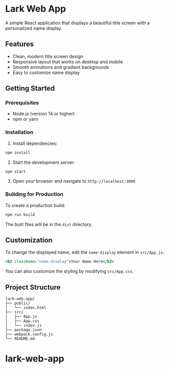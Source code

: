 # Lark Web App

A simple React application that displays a beautiful title screen with a personalized name display.

## Features

- Clean, modern title screen design
- Responsive layout that works on desktop and mobile
- Smooth animations and gradient backgrounds
- Easy to customize name display

## Getting Started

### Prerequisites

- Node.js (version 14 or higher)
- npm or yarn

### Installation

1. Install dependencies:

```bash
npm install
```

2. Start the development server:

```bash
npm start
```

3. Open your browser and navigate to `http://localhost:3000`

### Building for Production

To create a production build:

```bash
npm run build
```

The built files will be in the `dist` directory.

## Customization

To change the displayed name, edit the `name-display` element in `src/App.js`:

```jsx
<h2 className="name-display">Your Name Here</h2>
```

You can also customize the styling by modifying `src/App.css`.

## Project Structure

```
lark-web-app/
├── public/
│   └── index.html
├── src/
│   ├── App.js
│   ├── App.css
│   └── index.js
├── package.json
├── webpack.config.js
└── README.md
```
# lark-web-app
